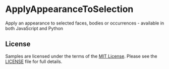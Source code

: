 # ApplyAppearanceToSelection
Apply an appearance to selected faces, bodies or occurrences - available in both JavaScript and Python

## License
Samples are licensed under the terms of the [MIT License](http://opensource.org/licenses/MIT). Please see the [LICENSE](LICENSE) file for full details.

